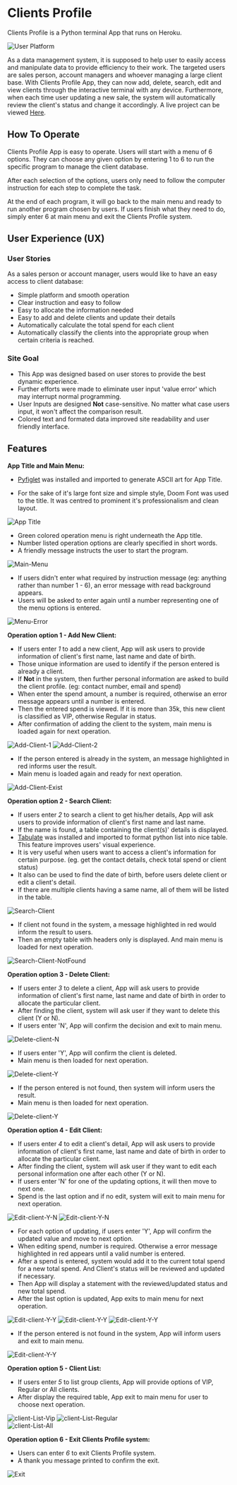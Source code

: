 # **Clients Profile**

Clients Profile is a Python terminal App that runs on Heroku. 

![User Platform](assets/images/menu.png)

As a data management system, it is supposed to help user to easily access and manipulate data to provide efficiency to their work. The targeted users are sales person, account managers and whoever managing a large client base. With Clients Profile App, they can now add, delete, search, edit and view clients through the interactive terminal with any device. Furthermore, when each time user updating a new sale, the system will automatically review the client's status and change it accordingly.
A live project can be viewed [Here](https://client-profile-system.herokuapp.com/).

## How To Operate

Clients Profile App is easy to operate. Users will start with a menu of 6 options. They can choose any given option by entering 1 to 6 to run the specific program to manage the client database. 

After each selection of the options, users only need to follow the computer instruction for each step to complete the task. 

At the end of each program, it will go back to the main menu and ready to run another program chosen by users. If users finish what they need to do, simply enter 6 at main menu and exit the Clients Profile system.

## User Experience (UX)

### User Stories

As a sales person or account manager, users would like to have an easy access to client database:
* Simple platform and smooth operation
* Clear instruction and easy to follow
* Easy to allocate the information needed
* Easy to add and delete clients and update their details 
* Automatically calculate the total spend for each client 
* Automatically classify the clients into the appropriate group when certain criteria is reached.

### Site Goal
* This App was designed based on user stores to provide the best dynamic experience. 
* Further efforts were made to eliminate user input 'value error' which may interrupt normal programming.
* User Inputs are designed **Not** case-sensitive. No matter what case users input, it won't affect the comparison result. 
* Colored text and formated data improved site readability and user friendly interface. 

## Features

**App Title and Main Menu:**
* [Pyfiglet](https://pypi.org/project/pyfiglet/0.7/) was installed and imported to generate ASCII art for App Title.


* For the sake of it's large font size and simple style, Doom Font was used to the title. It was centred to prominent it's professionalism and clean layout.

![App Title](assets/images/title.png)

* Green colored operation menu is right underneath the App title. 
* Number listed operation options are clearly specified in short words.
* A friendly message instructs the user to start the program.

![Main-Menu](assets/images/main-menu.png)

* If users didn't enter what required by instruction message (eg: anything rather than number 1 - 6), an error message with read background appears.
* Users will be asked to enter again until a number representing one of the menu options is entered.

![Menu-Error](assets/images/menu1.png)


**Operation option 1 - Add New Client:**
* If users enter *1* to add a new client, App will ask users to provide information of client's first name, last name and date of birth. 
* Those unique information are used to identify if the person entered is already a client. 
* If **Not** in the system, then further personal information are asked to build the client profile. (eg: contact number, email and spend)
* When enter the spend amount, a number is required, otherwise an error message appears until a number is entered.
* Then the entered spend is viewed. If it is more than 35k, this new client is classified as VIP, otherwise Regular in status.
* After confirmation of adding the client to the system, main menu is loaded again for next operation.

![Add-Client-1](assets/images/add-client1-1.png)
![Add-Client-2](assets/images/add-client1-2.png)

* If the person entered is already in the system, an message highlighted in red informs user the result.
* Main menu is loaded again and ready for next operation.

![Add-Client-Exist](assets/images/add-client2.png)


**Operation option 2 - Search Client:**
* If users enter *2* to search a client to get his/her details, App will ask users to provide information of client's first name and last name.
* If the name is found, a table containing the client(s)' details is displayed.
* [Tabulate](https://pypi.org/project/tabulate/) was installed and imported to format python list into nice table. This feature improves users' visual experience.
* It is very useful when users want to access a client's information for certain purpose. (eg. get the contact details, check total spend or client status)
* It also can be used to find the date of birth, before users delete client or edit a client's detail. 
* If there are multiple clients having a same name, all of them will be listed in the table.

![Search-Client](assets/images/search-client1.png)

* If client not found in the system, a message highlighted in red would inform the result to users.
* Then an empty table with headers only is displayed. And main menu is loaded for next operation.

![Search-Client-NotFound](assets/images/search-client2.png)


**Operation option 3 - Delete Client:**
* If users enter *3* to delete a client, App will ask users to provide information of client's first name, last name and date of birth in order to allocate the particular client.
* After finding the client, system will ask user if they want to delete this client (Y or N). 
* If users enter 'N', App will confirm the decision and exit to main menu.

![Delete-client-N](assets/images/delete-client1.png)

* If users enter 'Y', App will confirm the client is deleted.
* Main menu is then loaded for next operation.

![Delete-client-Y](assets/images/delete-client2.png)

* If the person entered is not found, then system will inform users the result.
* Main menu is then loaded for next operation.

![Delete-client-Y](assets/images/delete-client3.png)

**Operation option 4 - Edit Client:**
* If users enter *4* to edit a client's detail, App will ask users to provide information of client's first name, last name and date of birth in order to allocate the particular client.
* After finding the client, system will ask user if they want to edit each personal information one after each other (Y or N). 
* If users enter 'N' for one of the updating options, it will then move to next one.
* Spend is the last option and if no edit, system will exit to main menu for next operation.

![Edit-client-Y-N](assets/images/edit-client1-1.png)
![Edit-client-Y-N](assets/images/edit-client1-2.png)

* For each option of updating, if users enter 'Y', App will confirm the updated value and move to next option.
* When editing spend, number is required. Otherwise a error message highlighted in red appears until a valid number is entered.
* After a spend is entered, system would add it to the current total spend for a new total spend. And Client's status will be reviewed and updated if necessary.
* Then App will display a statement with the reviewed/updated status and new total spend.
* After the last option is updated, App exits to main menu for next operation.

![Edit-client-Y-Y](assets/images/edit-client2-1.png)
![Edit-client-Y-Y](assets/images/edit-client2-2.png)
![Edit-client-Y-Y](assets/images/edit-client2-3.png)

* If the person entered is not found in the system, App will inform users and exit to main menu.
 
![Edit-client-Y-Y](assets/images/edit-client3.png)


**Operation option 5 - Client List:**
* If users enter *5* to list group clients, App will provide options of VIP, Regular or All clients.
* After display the required table, App exit to main menu for user to choose next operation.

![client-List-Vip](assets/images/client-list1.png)
![client-List-Regular](assets/images/client-list2.png)  
![client-List-All](assets/images/client-list3.png) 

**Operation option 6 - Exit Clients Profile system:**
* Users can enter *6* to exit Clients Profile system.
* A thank you message printed to confirm the exit.

![Exit](assets/images/exit.png)

